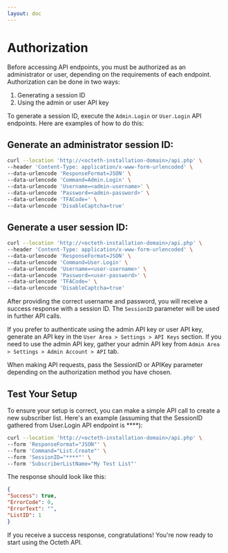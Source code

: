 ```yaml
---
layout: doc
---
```


# Authorization

Before accessing API endpoints, you must be authorized as an administrator or user, depending on the requirements of each endpoint. Authorization can be done in two ways:

1. Generating a session ID
2. Using the admin or user API key

To generate a session ID, execute the `Admin.Login` or `User.Login` API endpoints. Here are examples of how to do this:

## Generate an administrator session ID:

```bash
curl --location 'http://<octeth-installation-domain>/api.php' \
--header 'Content-Type: application/x-www-form-urlencoded' \
--data-urlencode 'ResponseFormat=JSON' \
--data-urlencode 'Command=Admin.Login' \
--data-urlencode 'Username=<admin-username>' \
--data-urlencode 'Password=<admin-password>' \
--data-urlencode 'TFACode=' \
--data-urlencode 'DisableCaptcha=true'
```

## Generate a user session ID:

```bash
curl --location 'http://<octeth-installation-domain>/api.php' \
--header 'Content-Type: application/x-www-form-urlencoded' \
--data-urlencode 'ResponseFormat=JSON' \
--data-urlencode 'Command=User.Login' \
--data-urlencode 'Username=<user-username>' \
--data-urlencode 'Password=<user-password>' \
--data-urlencode 'TFACode=' \
--data-urlencode 'DisableCaptcha=true'
```

After providing the correct username and password, you will receive a success response with a session ID. The `SessionID` parameter will be used in further API calls.

If you prefer to authenticate using the admin API key or user API key, generate an API key in the `User Area > Settings > API Keys` section. If you need to use the admin API key, gather your admin API key from `Admin Area > Settings > Admin Account > API` tab.

When making API requests, pass the SessionID or APIKey parameter depending on the authorization method you have chosen.

## Test Your Setup

To ensure your setup is correct, you can make a simple API call to create a new subscriber list. Here's an example (assuming that the SessionID gathered from User.Login API endpoint is ****):

```bash
curl --location 'http://<octeth-installation-domain>/api.php' \
--form 'ResponseFormat="JSON"' \
--form 'Command="List.Create"' \
--form 'SessionID="****"' \
--form 'SubscriberListName="My Test List"'
```

The response should look like this:

```json
{
"Success": true,
"ErrorCode": 0,
"ErrorText": "",
"ListID": 1
}
```

If you receive a success response, congratulations! You're now ready to start using the Octeth API.